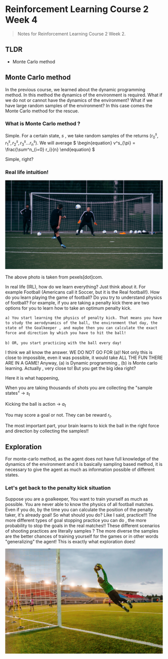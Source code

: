 # Reinforcement Learning Course 2 Week 4

> Notes for Reinforcement Learning Course 2 Week 2.

## TLDR

- Monte Carlo method

## Monte Carlo method

In the previous course, we learned about the dynamic programming method. In this method the dynamics of the environment is required. What if we do not or cannot have the dynamics of the environment? What if we have large random samples of the environment? In this case comes the Monte Carlo method for the rescue.

### What is Monte Carlo method ? 

Simple. For a certain state, $s$ , we take random samples of the returns $(r^s_0, r^s_1, r^s_2, r^s_3...r^s_n)$. We will average 
$
\begin{equation}
v^s_{\pi} = \frac{\sum^n_{i=0} r_i}{n}
\end{equation}
$

Simple, right?

### Real life intuition!

![penalty](/images/RL_2_W2_blog/image_1_pexels_penalty.jpg)

The above photo is taken from pexels[dot]com.

In real life (IRL), how do we learn everything? Just think about it. For example Football (Americans call it Soccer, but it is the Real football!). How do you learn playing the game of football? Do you try to understand physics of football? For example, if you are taking a penalty kick there are two options for you to learn how to take an optimum penalty kick.

    a) You start learning the physics of penalty kick. That means you have to study the aerodynamics of the ball, the environment that day, the state of the Goalkeeper , and maybe then you can calculate the exact force and direction by which you have to hit the ball! 
    
    b) OR, you start practicing with the ball every day!


I think we all know the answer. WE DO NOT GO FOR (a)! Not only this is close to impossible, even it was possible, it would take ALL THE FUN THERE ARE IN A GAME! Anyway, (a) is Dynamic programming , (b) is Monte carlo learning. Actually , very close to! But you get the big idea right?


Here it is what happening,

When you are taking thousands of shots you are collecting the "sample states" -> $s_t$

Kicking the ball is action -> $a_t$

You may score a goal or not. They can be reward $r_t$.

The most important part, your brain learns to kick the ball in the right force and direction by collecting the samples!!


## Exploration

For monte-carlo method, as the agent does not have full knowledge of the dynamics of the environment and it is basically sampling based method, it is necessary to give the agent as much as information possible of different states.

### Let's get back to the penalty kick situation

Suppose you are a goalkeeper, You want to train yourself as much as possible. You are never able to know the physics of all football matches. Even if you do, by the time you can calculate the position of the penalty taker, it's already goal! So what should you do? Like I said, practice!!! The more different types of goal stopping practice you can do , the more probability to stop the goals in the real matches!! These different scenarios of shooting practices are literally samples ? The more diverse the samples are the better chances of training yourself for the games or in other words "generalizing" the agent! This is exactly what exploration does!

![GK](/images/RL_2_W2_blog/image_2_pexels_GK.jpg)
